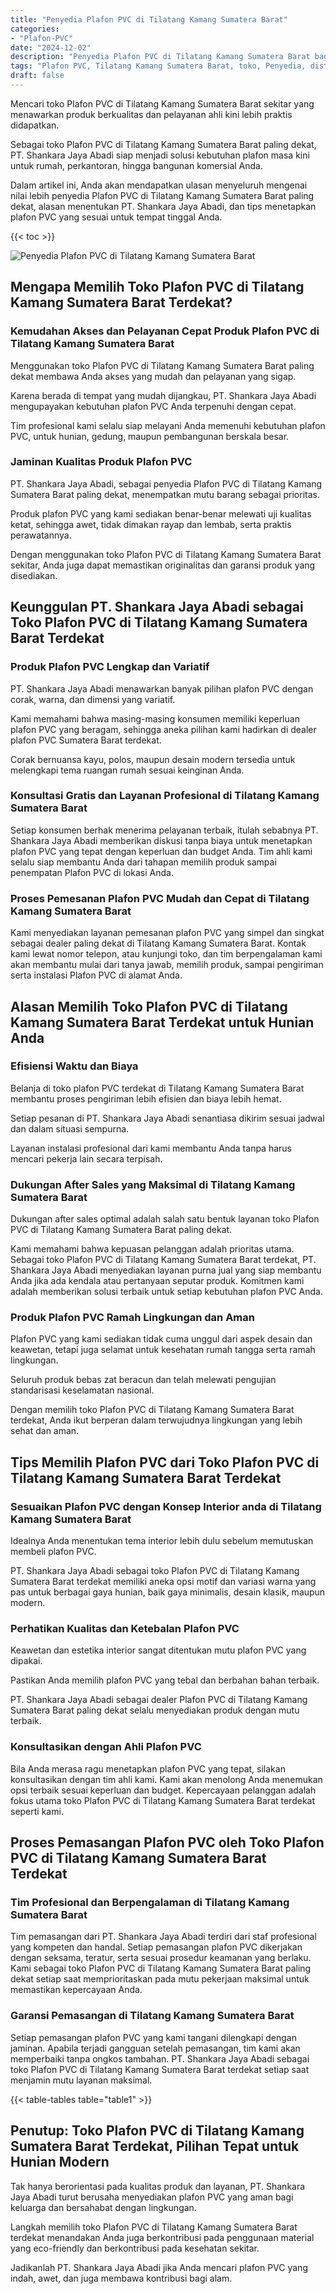 ```yaml
---
title: "Penyedia Plafon PVC di Tilatang Kamang Sumatera Barat"
categories: 
- "Plafon-PVC"
date: "2024-12-02"
description: "Penyedia Plafon PVC di Tilatang Kamang Sumatera Barat bagi rumah, perkantoran, serta gerai. Plafon berkualitas, beragam motif, warna menarik, beserta servis penempatan ditangani oleh teknisi profesional serta garansi resmi!|Layanan penjualan Plafon PVC di Tilatang Kamang Sumatera Barat untuk keperluan rumah, perkantoran, maupun ritel, dengan plafon unggulan dan instalasi oleh teknisi berpengalaman dan jaminan resmi.|Solusi Plafon PVC di Tilatang Kamang Sumatera Barat yang terpercaya bagi tempat tinggal, office, serta toko, dengan produk unggulan dan penempatan oleh tim ahli dan kepastian resmi.|Penyediaan Plafon PVC di Tilatang Kamang Sumatera Barat bagi rumah, perkantoran, serta ritel, dengan produk terbaik dan instalasi dikerjakan oleh tim ahli, disertai beserta kepastian resmi.}"
tags: "Plafon PVC, Tilatang Kamang Sumatera Barat, toko, Penyedia, distributor"
draft: false
---
```


Mencari toko Plafon PVC di Tilatang Kamang Sumatera Barat sekitar yang menawarkan produk berkualitas dan pelayanan ahli kini lebih praktis didapatkan.

Sebagai toko Plafon PVC di Tilatang Kamang Sumatera Barat paling dekat, PT. Shankara Jaya Abadi siap menjadi solusi kebutuhan plafon masa kini untuk rumah, perkantoran, hingga bangunan komersial Anda.

Dalam artikel ini, Anda akan mendapatkan ulasan menyeluruh mengenai nilai lebih penyedia Plafon PVC di Tilatang Kamang Sumatera Barat paling dekat, alasan menentukan PT. Shankara Jaya Abadi, dan tips menetapkan plafon PVC yang sesuai untuk tempat tinggal Anda.

{{< toc >}}

![Penyedia Plafon PVC di Tilatang Kamang Sumatera Barat](/images/Plafon-PVC/Penyedia-Plafon-PVC-di-Tilatang-Kamang-Sumatera-Barat.png)


## Mengapa Memilih Toko Plafon PVC di Tilatang Kamang Sumatera Barat Terdekat?

### Kemudahan Akses dan Pelayanan Cepat Produk Plafon PVC di Tilatang Kamang Sumatera Barat

Menggunakan toko Plafon PVC di Tilatang Kamang Sumatera Barat paling dekat membawa Anda akses yang mudah dan pelayanan yang sigap.

Karena berada di tempat yang mudah dijangkau, PT. Shankara Jaya Abadi mengupayakan kebutuhan plafon PVC Anda terpenuhi dengan cepat.

Tim profesional kami selalu siap melayani Anda memenuhi kebutuhan plafon PVC, untuk hunian, gedung, maupun pembangunan berskala besar.

### Jaminan Kualitas Produk Plafon PVC

PT. Shankara Jaya Abadi, sebagai penyedia Plafon PVC di Tilatang Kamang Sumatera Barat paling dekat, menempatkan mutu barang sebagai prioritas.

Produk plafon PVC yang kami sediakan benar-benar melewati uji kualitas ketat, sehingga awet, tidak dimakan rayap dan lembab, serta praktis perawatannya.

Dengan menggunakan toko Plafon PVC di Tilatang Kamang Sumatera Barat sekitar, Anda juga dapat memastikan originalitas dan garansi produk yang disediakan.

## Keunggulan PT. Shankara Jaya Abadi sebagai Toko Plafon PVC di Tilatang Kamang Sumatera Barat Terdekat

### Produk Plafon PVC Lengkap dan Variatif

PT. Shankara Jaya Abadi menawarkan banyak pilihan plafon PVC dengan corak, warna, dan dimensi yang variatif.

Kami memahami bahwa masing-masing konsumen memiliki keperluan plafon PVC yang beragam, sehingga aneka pilihan kami hadirkan di dealer plafon PVC Sumatera Barat terdekat.

Corak bernuansa kayu, polos, maupun desain modern tersedia untuk melengkapi tema ruangan rumah sesuai keinginan Anda.

### Konsultasi Gratis dan Layanan Profesional di Tilatang Kamang Sumatera Barat

Setiap konsumen berhak menerima pelayanan terbaik, itulah sebabnya PT. Shankara Jaya Abadi memberikan diskusi tanpa biaya untuk menetapkan plafon PVC yang tepat dengan keperluan dan budget Anda. Tim ahli kami selalu siap membantu Anda dari tahapan memilih produk sampai penempatan Plafon PVC di lokasi Anda.

### Proses Pemesanan Plafon PVC Mudah dan Cepat di Tilatang Kamang Sumatera Barat

Kami menyediakan layanan pemesanan plafon PVC yang simpel dan singkat sebagai dealer paling dekat di Tilatang Kamang Sumatera Barat. Kontak kami lewat nomor telepon, atau kunjungi toko, dan tim berpengalaman kami akan membantu mulai dari tanya jawab, memilih produk, sampai pengiriman serta instalasi Plafon PVC di alamat Anda.

## Alasan Memilih Toko Plafon PVC di Tilatang Kamang Sumatera Barat Terdekat untuk Hunian Anda

### Efisiensi Waktu dan Biaya

Belanja di toko plafon PVC terdekat di Tilatang Kamang Sumatera Barat membantu proses pengiriman lebih efisien dan biaya lebih hemat.

Setiap pesanan di PT. Shankara Jaya Abadi senantiasa dikirim sesuai jadwal dan dalam situasi sempurna.

Layanan instalasi profesional dari kami membantu Anda tanpa harus mencari pekerja lain secara terpisah.

### Dukungan After Sales yang Maksimal di Tilatang Kamang Sumatera Barat

Dukungan after sales optimal adalah salah satu bentuk layanan toko Plafon PVC di Tilatang Kamang Sumatera Barat paling dekat.

Kami memahami bahwa kepuasan pelanggan adalah prioritas utama. Sebagai toko Plafon PVC di Tilatang Kamang Sumatera Barat terdekat, PT. Shankara Jaya Abadi menyediakan layanan purna jual yang siap membantu Anda jika ada kendala atau pertanyaan seputar produk. Komitmen kami adalah memberikan solusi terbaik untuk setiap kebutuhan plafon PVC Anda.

### Produk Plafon PVC Ramah Lingkungan dan Aman

Plafon PVC yang kami sediakan tidak cuma unggul dari aspek desain dan keawetan, tetapi juga selamat untuk kesehatan rumah tangga serta ramah lingkungan.

Seluruh produk bebas zat beracun dan telah melewati pengujian standarisasi keselamatan nasional.

Dengan memilih toko Plafon PVC di Tilatang Kamang Sumatera Barat terdekat, Anda ikut berperan dalam terwujudnya lingkungan yang lebih sehat dan aman.

## Tips Memilih Plafon PVC dari Toko Plafon PVC di Tilatang Kamang Sumatera Barat Terdekat

### Sesuaikan Plafon PVC dengan Konsep Interior anda di Tilatang Kamang Sumatera Barat

Idealnya Anda menentukan tema interior lebih dulu sebelum memutuskan membeli plafon PVC.

PT. Shankara Jaya Abadi sebagai toko Plafon PVC di Tilatang Kamang Sumatera Barat terdekat memiliki aneka opsi motif dan variasi warna yang pas untuk berbagai gaya hunian, baik gaya minimalis, desain klasik, maupun modern.

### Perhatikan Kualitas dan Ketebalan Plafon PVC

Keawetan dan estetika interior sangat ditentukan mutu plafon PVC yang dipakai.

Pastikan Anda memilih plafon PVC yang tebal dan berbahan bahan terbaik.

PT. Shankara Jaya Abadi sebagai dealer Plafon PVC di Tilatang Kamang Sumatera Barat paling dekat selalu menyediakan produk dengan mutu terbaik.

### Konsultasikan dengan Ahli Plafon PVC

Bila Anda merasa ragu menetapkan plafon PVC yang tepat, silakan konsultasikan dengan tim ahli kami. Kami akan menolong Anda menemukan opsi terbaik sesuai keperluan dan budget. Kepercayaan pelanggan adalah fokus utama toko Plafon PVC di Tilatang Kamang Sumatera Barat terdekat seperti kami.

## Proses Pemasangan Plafon PVC oleh Toko Plafon PVC di Tilatang Kamang Sumatera Barat Terdekat

### Tim Profesional dan Berpengalaman di Tilatang Kamang Sumatera Barat

Tim pemasangan dari PT. Shankara Jaya Abadi terdiri dari staf profesional yang kompeten dan handal. Setiap pemasangan plafon PVC dikerjakan dengan seksama, teratur, serta sesuai prosedur keamanan yang berlaku. Kami sebagai toko Plafon PVC di Tilatang Kamang Sumatera Barat paling dekat setiap saat memprioritaskan pada mutu pekerjaan maksimal untuk memastikan kepercayaan Anda.

### Garansi Pemasangan di Tilatang Kamang Sumatera Barat

Setiap pemasangan plafon PVC yang kami tangani dilengkapi dengan jaminan. Apabila terjadi gangguan setelah pemasangan, tim kami akan memperbaiki tanpa ongkos tambahan. PT. Shankara Jaya Abadi sebagai toko Plafon PVC di Tilatang Kamang Sumatera Barat terdekat setiap saat menjamin mutu layanan maksimal.

{{< table-tables table="table1" >}}

## Penutup: Toko Plafon PVC di Tilatang Kamang Sumatera Barat Terdekat, Pilihan Tepat untuk Hunian Modern

Tak hanya berorientasi pada kualitas produk dan layanan, PT. Shankara Jaya Abadi turut berusaha menyediakan plafon PVC yang aman bagi keluarga dan bersahabat dengan lingkungan.

Langkah memilih toko Plafon PVC di Tilatang Kamang Sumatera Barat terdekat menandakan Anda juga berkontribusi pada penggunaan material yang eco-friendly dan berkontribusi pada kesehatan sekitar.

Jadikanlah PT. Shankara Jaya Abadi jika Anda mencari plafon PVC yang indah, awet, dan juga membawa kontribusi bagi alam.